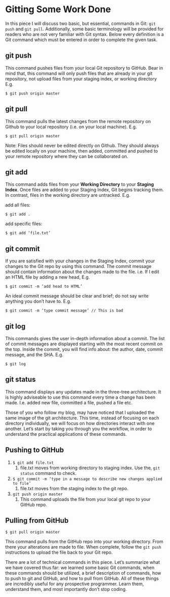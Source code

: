 # Gitting Some Work Done

In this piece I will discuss two basic, but essential, commands in Git: `git push` and `git pull`. Additionally, some basic terminology will be provided for readers who are not very familiar with Git syntax. Below every definition is a Git command which must be entered in order to complete the given task.


## git push

This command pushes files from your local Git repository to GitHub. Bear in mind that, this command will only push files that are already in your git repository, not upload files from your staging index, or working directory E.g.

	$ git push origin master

## git pull

This command pulls the latest changes from the remote repository on Github to your local repository (i.e. on your local machine). E.g.

	$ git pull origin master
        
Note: Files should never be edited directly on Github. They should always be edited locally on your machine, then added, committed and pushed to your remote repository where they can be collaborated on.

## git add

This command adds files from your **Working Directory** to your **Staging Index**. Once files are added to your Staging Index, Git begins tracking them. In contrast, files in the working directory are untracked. E.g.

add all files: 

	$ git add .
	
add specific files: 

	$ git add ‘file.txt’


## git commit

If you are satisfied with your changes in the Staging Index,
commit your changes to the Git repo by using this command. The 
commit message should contain information about the changes made to the file. i.e. If I edit an HTML file by adding a new head, E.g.
        
	$ git commit -m ‘add head to HTML’

An ideal commit message should be clear and brief; do not say write anything you don’t have to. E.g.

	$ git commit -m ‘type commit message’ // This is bad

## git log

This commands gives the user in-depth information about a commit. The list of commit messages are displayed starting with the most recent commit on the top. Inside the commit, you will find info about: the author, date, commit message, and the SHA. E.g.
        
	$ git log

## git status

This command displays any updates made in the three-tree architecture. It is highly adviseable to use this command every time a change has been made. I.e. added new file, committed a file, pushed a file etc.
  
Those of you who follow my blog, may have noticed that I uploaded the same image of the git architecture. This time, instead of focusing on each directory individually, we will focus on how directories interact with one another. Let’s start by taking you through you the workflow, in order to understand the practical applications of these commands.

## Pushing to GitHub

1. `$ git add file.txt`
   1. file.txt moves from working directory to staging index. Use the, `git status` command to check.
1. `$ git commit -m ‘type in a message to describe new changes applied to file’`
   1. file.txt moves from the staging index to the git repo.
1. `git push origin master`
   1. This command uploads the file from your local git repo to your GitHub repo.


## Pulling from GitHub


	$ git pull origin master
        
This command pulls from the GitHub repo into your working directory. From there your alterations are made to file. When complete, follow the `git push` instructions to upload the file back to your Git repo.


There are a lot of technical commands in this piece. Let’s summarize what we have covered thus far: we learned some basic Git commands, when these commands should be utilized, a brief description of commands, how to push to git and GitHub, and how to pull from GitHub. All of these things are incredibly useful for any prospective programmer. Learn them, understand them, and most importantly don’t stop coding.